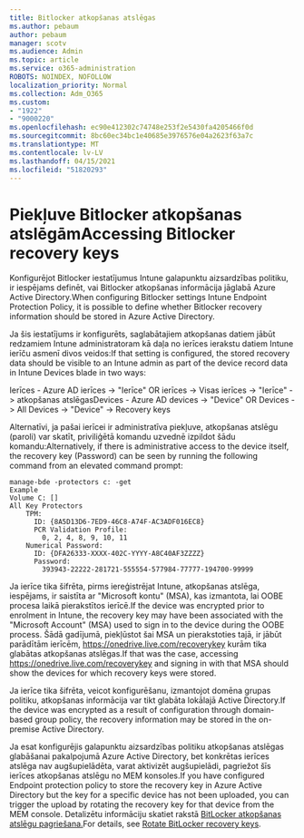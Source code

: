 ```yaml
---
title: Bitlocker atkopšanas atslēgas
ms.author: pebaum
author: pebaum
manager: scotv
ms.audience: Admin
ms.topic: article
ms.service: o365-administration
ROBOTS: NOINDEX, NOFOLLOW
localization_priority: Normal
ms.collection: Adm_O365
ms.custom:
- "1922"
- "9000220"
ms.openlocfilehash: ec90e412302c74748e253f2e5430fa4205466f0d
ms.sourcegitcommit: 8bc60ec34bc1e40685e3976576e04a2623f63a7c
ms.translationtype: MT
ms.contentlocale: lv-LV
ms.lasthandoff: 04/15/2021
ms.locfileid: "51820293"
---
```

# <a name="accessing-bitlocker-recovery-keys"></a><span data-ttu-id="896e8-102">Piekļuve Bitlocker atkopšanas atslēgām</span><span class="sxs-lookup"><span data-stu-id="896e8-102">Accessing Bitlocker recovery keys</span></span>

<span data-ttu-id="896e8-103">Konfigurējot Bitlocker iestatījumus Intune galapunktu aizsardzības politiku, ir iespējams definēt, vai Bitlocker atkopšanas informācija jāglabā Azure Active Directory.</span><span class="sxs-lookup"><span data-stu-id="896e8-103">When configuring Bitlocker settings Intune Endpoint Protection Policy, it is possible to define whether Bitlocker recovery information should be stored in Azure Active Directory.</span></span>

<span data-ttu-id="896e8-104">Ja šis iestatījums ir konfigurēts, saglabātajiem atkopšanas datiem jābūt redzamiem Intune administratoram kā daļa no ierīces ierakstu datiem Intune ierīču asmenī divos veidos:</span><span class="sxs-lookup"><span data-stu-id="896e8-104">If that setting is configured, the stored recovery data should be visible to an Intune admin as part of the device record data in Intune Devices blade in two ways:</span></span>

<span data-ttu-id="896e8-105">Ierīces - Azure AD ierīces -> "Ierīce" OR ierīces -> Visas ierīces -> "Ierīce" -> atkopšanas atslēgas</span><span class="sxs-lookup"><span data-stu-id="896e8-105">Devices - Azure AD devices -> "Device"  OR Devices -> All Devices -> "Device" -> Recovery keys</span></span>

<span data-ttu-id="896e8-106">Alternatīvi, ja pašai ierīcei ir administratīva piekļuve, atkopšanas atslēgu (paroli) var skatīt, priviliģētā komandu uzvednē izpildot šādu komandu:</span><span class="sxs-lookup"><span data-stu-id="896e8-106">Alternatively, if there is administrative access to the device itself, the recovery key (Password) can be seen by running the following command from an elevated command prompt:</span></span>

```
manage-bde -protectors c: -get
Example
Volume C: []
All Key Protectors
    TPM:
      ID: {8A5D13D6-7ED9-46C8-A74F-AC3ADF016EC8}
      PCR Validation Profile:
        0, 2, 4, 8, 9, 10, 11
    Numerical Password:
      ID: {DFA26333-XXXX-402C-YYYY-A8C40AF3ZZZZ}
      Password:
        393943-22222-281721-555554-577984-77777-194700-99999
```
<span data-ttu-id="896e8-107">Ja ierīce tika šifrēta, pirms iereģistrējat Intune, atkopšanas atslēga, iespējams, ir saistīta ar "Microsoft kontu" (MSA), kas izmantota, lai OOBE procesa laikā pierakstītos ierīcē.</span><span class="sxs-lookup"><span data-stu-id="896e8-107">If the device was encrypted prior to enrolment in Intune, the recovery key may have been associated with the "Microsoft Account" (MSA) used to sign in to the device during the OOBE process.</span></span> <span data-ttu-id="896e8-108">Šādā gadījumā, piekļūstot šai MSA un pierakstoties tajā, ir jābūt parādītām ierīcēm,  https://onedrive.live.com/recoverykey kurām tika glabātas atkopšanas atslēgas.</span><span class="sxs-lookup"><span data-stu-id="896e8-108">If that was the case, accessing  https://onedrive.live.com/recoverykey and signing in with that MSA should show the devices for which recovery keys were stored.</span></span>
 
<span data-ttu-id="896e8-109">Ja ierīce tika šifrēta, veicot konfigurēšanu, izmantojot domēna grupas politiku, atkopšanas informācija var tikt glabāta lokālajā Active Directory.</span><span class="sxs-lookup"><span data-stu-id="896e8-109">If the device was encrypted as a result of configuration through domain-based group policy, the recovery information may be stored in the on-premise Active Directory.</span></span>

<span data-ttu-id="896e8-110">Ja esat konfigurējis galapunktu aizsardzības politiku atkopšanas atslēgas glabāšanai pakalpojumā Azure Active Directory, bet konkrētas ierīces atslēga nav augšupielādēta, varat aktivizēt augšupielādi, pagriežot šīs ierīces atkopšanas atslēgu no MEM konsoles.</span><span class="sxs-lookup"><span data-stu-id="896e8-110">If you have configured Endpoint protection policy to store the recovery key in Azure Active Directory but the key for a specific device has not been uploaded, you can trigger the upload by rotating the recovery key for that device from the MEM console.</span></span> <span data-ttu-id="896e8-111">Detalizētu informāciju skatiet rakstā [BitLocker atkopšanas atslēgu pagriešana.](https://docs.microsoft.com/mem/intune/protect/encrypt-devices#view-details-for-recovery-keys)</span><span class="sxs-lookup"><span data-stu-id="896e8-111">For details, see [Rotate BitLocker recovery keys](https://docs.microsoft.com/mem/intune/protect/encrypt-devices#view-details-for-recovery-keys).</span></span>


